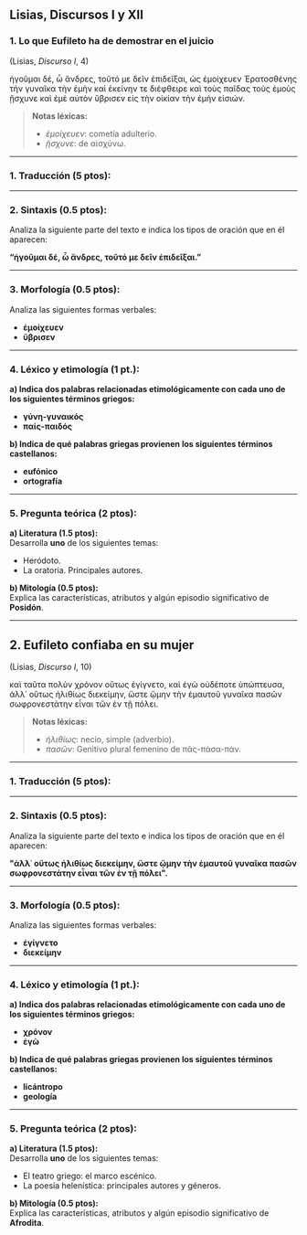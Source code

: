 ## **Lisias, Discursos I y XII**

### **1. Lo que Eufileto ha de demostrar en el juicio**  
(Lisias, *Discurso I*, 4)  

ἡγοῦμαι δέ, ὦ ἄνδρες, τοῦτό με δεῖν ἐπιδεῖξαι, ὡς ἐμοίχευεν Ἐρατοσθένης τὴν γυναῖκα τὴν ἐμὴν καὶ ἐκείνην τε διέφθειρε καὶ τοὺς παῖδας τοὺς ἐμοὺς ᾔσχυνε καὶ ἐμὲ αὐτὸν ὕβρισεν εἰς τὴν οἰκίαν τὴν ἐμὴν εἰσιών.  

> **Notas léxicas:**  
> - *ἐμοίχευεν*: cometía adulterio.  
> - *ᾔσχυνε*: de αἱσχύνω.  

---

### **1. Traducción (5 ptos):**  

---

### **2. Sintaxis (0.5 ptos):**  
Analiza la siguiente parte del texto e indica los tipos de oración que en él aparecen:  

**“ἡγοῦμαι δέ, ὦ ἄνδρες, τοῦτό με δεῖν ἐπιδεῖξαι.”**  

---

### **3. Morfología (0.5 ptos):**  
Analiza las siguientes formas verbales:  

- **ἐμοίχευεν**  
- **ὕβρισεν**  

---

### **4. Léxico y etimología (1 pt.):**  

**a) Indica dos palabras relacionadas etimológicamente con cada uno de los siguientes términos griegos:**  

- **γύνη-γυναικός**  
- **παίς-παιδός**  

**b) Indica de qué palabras griegas provienen los siguientes términos castellanos:**  

- **eufónico**  
- **ortografía**  

---

### **5. Pregunta teórica (2 ptos):**  

**a) Literatura (1.5 ptos):**  
Desarrolla **uno** de los siguientes temas:  

- Heródoto.  
- La oratoria. Principales autores.  

**b) Mitología (0.5 ptos):**  
Explica las características, atributos y algún episodio significativo de **Posidón**.  

---

## **2. Eufileto confiaba en su mujer**  
(Lisias, *Discurso I*, 10)  

καὶ ταῦτα πολὺν χρόνον οὕτως ἐγίγνετο, καὶ ἐγὼ οὐδέποτε ὑπώπτευσα, ἀλλ᾽ οὕτως ἠλιθίως διεκείμην, ὥστε ᾤμην τὴν ἐμαυτοῦ γυναῖκα πασῶν σωφρονεστάτην εἶναι τῶν ἐν τῇ πόλει.  

> **Notas léxicas:**  
> - *ἠλιθίως*: necio, simple (adverbio).  
> - *πασῶν*: Genitivo plural femenino de πᾶς-πάσα-πάν.  

---

### **1. Traducción (5 ptos):**  

---

### **2. Sintaxis (0.5 ptos):**  
Analiza la siguiente parte del texto e indica los tipos de oración que en él aparecen:  

**"ἀλλ᾽ οὕτως ἠλιθίως διεκείμην, ὥστε ᾤμην τὴν ἐμαυτοῦ γυναῖκα πασῶν σωφρονεστάτην εἶναι τῶν ἐν τῇ πόλει".**  

---

### **3. Morfología (0.5 ptos):**  
Analiza las siguientes formas verbales:  

- **ἐγίγνετο**  
- **διεκείμην**  

---

### **4. Léxico y etimología (1 pt.):**  

**a) Indica dos palabras relacionadas etimológicamente con cada uno de los siguientes términos griegos:**  

- **χρόνον**  
- **ἐγὼ**  

**b) Indica de qué palabras griegas provienen los siguientes términos castellanos:**  

- **licántropo**  
- **geología**  

---

### **5. Pregunta teórica (2 ptos):**  

**a) Literatura (1.5 ptos):**  
Desarrolla **uno** de los siguientes temas:  

- El teatro griego: el marco escénico.  
- La poesía helenística: principales autores y géneros.  

**b) Mitología (0.5 ptos):**  
Explica las características, atributos y algún episodio significativo de **Afrodita**.  

